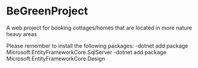 # BeGreenProject
A web project for booking cottages/homes that are located in more nature heavy areas

Please remember to install the following packages:
-dotnet add package Microsoft.EntityFrameworkCore.SqlServer
-dotnet add package Microsoft.EntityFrameworkCore.Design
